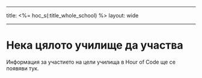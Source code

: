 * * *

title: <%= hoc_s(:title_whole_school) %> layout: wide

* * *

# Нека цялото училище да участва

Информация за участието на цели училища в Hour of Code ще се появяви тук.